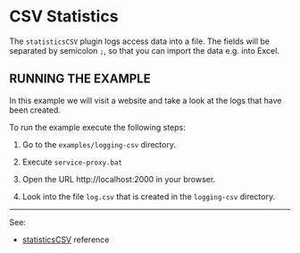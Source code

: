 # CSV Statistics 

The `statisticsCSV` plugin logs access data into a file. The fields will be separated by semicolon `;`, so that you can import the data e.g. into Excel.


## RUNNING THE EXAMPLE

In this example we will visit a website and take a look at the logs that have been created. 

To run the example execute the following steps:

1. Go to the `examples/logging-csv` directory.

2. Execute `service-proxy.bat`

3. Open the URL http://localhost:2000 in your browser. 

4. Look into the file `log.csv` that is created in the `logging-csv` directory.

---
See:
- [statisticsCSV](https://membrane-soa.org/api-gateway-doc/current/configuration/reference/statisticsCSV.htm) reference
